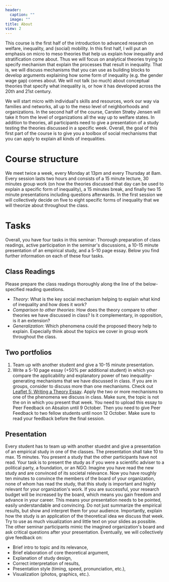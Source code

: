 ```yaml
---
header:
  caption: ""
  image: ""
title: About
view: 2
---
```


This course is the first half of the introduction to advanced research on welfare, inequality, and (social) mobility. In this first half, I will put an emphasis on micro to meso theories that help us explain how inequality and stratification come about. Thus we will focus on analytical theories trying to specify mechanism that explain the processes that result in inequality. That is, we will discuss mechanisms that you can use as building blocks to develop arguments explaining how some form of inequality (e.g. the gender wage gap) comes about. We will not talk (so much) about conceptual theories that specify what inequality is, or how it has developed across the 20th and 21st century.

We will start micro with individual's skills and resources, work our way via families and networks, all up to the meso level of neighborhoods and organizations. In the second half of the course, Carsten Strøby Jensen will take it from the level of organizations all the way up to welfare states. In addition to theories, all participants need to give a presentation of a study testing the theories discussed in a specific week. Overall, the goal of this first part of the course is to give you a toolbox of social mechanisms that you can apply to explain all kinds of inequalities.

# Course structure
We meet twice a week, every Monday at 13pm and every Thursday at 8am. Every session lasts two hours and consists of a 15 minute lecture, 30 minutes group work (on how the theories discussed that day can be used to explain a specific form of inequality), a 15 minutes break, and finally two 15 minute presentations including questions afterwards. In the first session we will collectively decide on five to eight specific forms of inequality that we will theorize about throughout the class.

# Tasks
Overall, you have four tasks in this seminar: Thorough preparation of class readings, active participation in the seminar's discussions, a 10-15 minute presentation of an empirical study, and a 5-10 page essay. Below you find further information on each of these four tasks.

## Class Readings
Please prepare the class readings thoroughly along the line of the below-specified reading questions.

- *Theory*: What is the key social mechanism helping to explain what kind of inequality and how does it work?
- *Comparison to other theories*: How does the theory compare to other theories we have discussed in class? Is it complementary, in opposition, is it an extension?
- *Generalization*: Which phenomena could the proposed theory help to explain. Expecially think about the topics we cover in group work throughout the class.

## Two portfolios
1. Team up with another student and give a 10-15 minute presentation.
2. Write a 5-10 page essay (+50% per additional student) in which you compare the applicability and explanatory power of two inequality-generating mechanisms that we have discussed in class. If you are in groups, consider to discuss more than one mechanisms. Check out [Leaflet 5: Writing a Theory Essay](/uploads/Leaflet_5_Theory_Essay.pdf). Apply the two or more mechanisms to one of the phenomena we discuss in class. Make sure, the topic is not the on in which you present that week. You need to upload this essay to Peer Feedback on Absalon until 9 October. Then you need to give Peer Feedback to two fellow students until noon 12 October. Make sure to read your feedback before the final session.

## Presentation
Every student has to team up with another stuednt and give a presentation of an empirical study in one of the classes. The presentation shall take 10 to max. 15 minutes. You present a study that the other participants have not read. Your task is to present the study as if you were a scientific adviser to a political party, a foundation, or an NGO. Imagine you have read the new study and are convinced of its societal relevance. Now you have roughly ten minutes to convince the members of the board of your organization, none of whom has read the study, that this study is important and highly relevant for your organization's work. If you are successful, your research budget will be increased by the board, which means you gain freedom and advance in your career. This means your presentation needs to be pointed, easily understandable and convincing. Do not just summarize the empirical results, but show and interpret them for your audience. Importantly, explain how the study is an application of the theoretical idea we discuss that week. Try to use as much visualization and little text on your slides as possible. The other seminar participants mimic the imagined organization's board and ask critical questions after your presentation. Eventually, we will collectively give feedback on:

- Brief intro to topic and its relevance,
- Brief elaboration of core theoretical argument,
- Explanation of study design,
- Correct interpretation of results,
- Presentation style (timing, speed, pronunciation, etc.),
- Visualization (photos, graphics, etc.).

